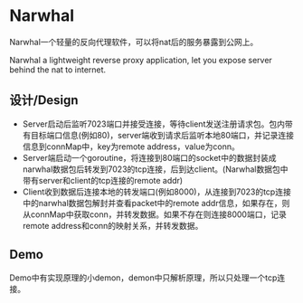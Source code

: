 Narwhal
=======
Narwhal一个轻量的反向代理软件，可以将nat后的服务暴露到公网上。

Narwhal a lightweight reverse proxy application, let you expose server behind the nat to internet.

设计/Design
------

* Server启动后监听7023端口并接受连接，等待client发送注册请求包。包内带有目标端口信息(例如80)，server端收到请求后监听本地80端口，并记录连接信息到connMap中，key为remote address，value为conn。
* Server端启动一个goroutine，将连接到80端口的socket中的数据封装成narwhal数据包后转发到7023的tcp连接，后到达client。(Narwhal数据包中带有server和client的tcp连接的remote addr)
* Client收到数据后连接本地的转发端口(例如8000)，从连接到7023的tcp连接中的narwhal数据包解封并查看packet中的remote addr信息，如果存在，则从connMap中获取conn，并转发数据。如果不存在则连接8000端口，记录remote address和conn的映射关系，并转发数据。

Demo
----
Demo中有实现原理的小demon，demon中只解析原理，所以只处理一个tcp连接。